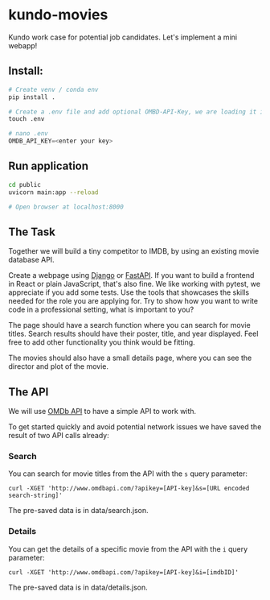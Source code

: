# kundo-movies
Kundo work case for potential job candidates. Let's implement a mini webapp!

## Install:
``` python
# Create venv / conda env
pip install .

# Create a .env file and add optional OMBD-API-Key, we are loading it in as a environment variable
touch .env

# nano .env
OMDB_API_KEY=<enter your key>
```

## Run application
``` bash 
cd public 
uvicorn main:app --reload

# Open browser at localhost:8000
```

## The Task

Together we will build a tiny competitor to IMDB, by using an existing
movie database API.

Create a webpage using [Django](https://www.djangoproject.com/) or [FastAPI](https://fastapi.tiangolo.com/). If you want to build a frontend in React or plain JavaScript, that's also fine. 
We like working with pytest, we appreciate if you add some tests. 
Use the tools that showcases the skills needed for the role you are applying for. Try to show how
you want to write code in a professional setting, what is important to you?


The page should have a search function where you can search for movie
titles. Search results should have their poster, title, and year
displayed. Feel free to add other functionality you think would be fitting.

The movies should also have a small details page,
where you can see the director and plot of the movie.

## The API
We will use [OMDb API](http://www.omdbapi.com/) to have a simple API to work with.

To get started quickly and avoid potential network issues we have saved
the result of two API calls already:

### Search
You can search for movie titles from the API with the `s` query parameter:

    curl -XGET 'http://www.omdbapi.com/?apikey=[API-key]&s=[URL encoded search-string]'

The pre-saved data is in data/search.json.

### Details
You can get the details of a specific movie from the API with the `i` query parameter:

    curl -XGET 'http://www.omdbapi.com/?apikey=[API-key]&i=[imdbID]'

The pre-saved data is in data/details.json.
